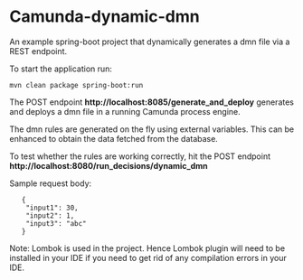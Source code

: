# Camunda-dynamic-dmn
An example spring-boot project that dynamically generates a dmn file via a REST endpoint.<br/>
<p>To start the application run:</p>

```
mvn clean package spring-boot:run
```
<p> The POST endpoint <b>http://localhost:8085/generate_and_deploy</b> generates and deploys a dmn file in a running Camunda process engine.</p>
<p>The dmn rules are generated on the fly using external variables. This can be enhanced to obtain the data fetched from the database.</p>

<p>To test whether the rules are working correctly, hit the POST endpoint <b>http://localhost:8080/run_decisions/dynamic_dmn</b></p>
Sample request body:

```
   {
   	"input1": 30,
   	"input2": 1,
   	"input3": "abc"
   }

```

<p>Note: Lombok is used in the project. Hence Lombok plugin will need to be installed in your IDE if you need to get rid of any compilation errors in your IDE. </p>
